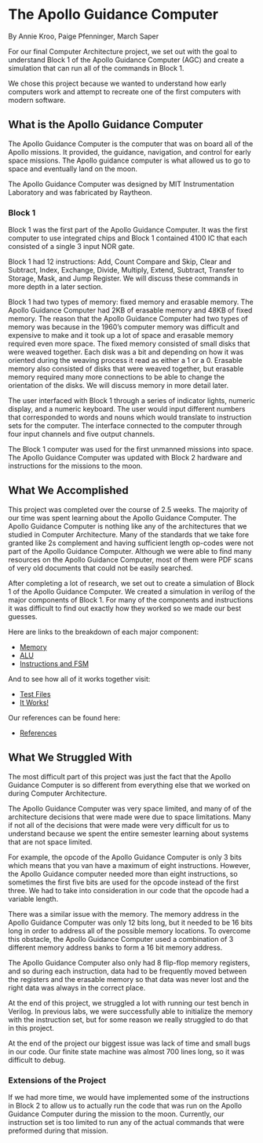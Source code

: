 ﻿# The Apollo Guidance Computer
By Annie Kroo, Paige Pfenninger, March Saper

For our final Computer Architecture project, we set out with the goal to understand Block 1 of the Apollo Guidance Computer (AGC) and create a simulation that can run all of the commands in Block 1. 

We chose this project because we wanted to understand how early computers work and attempt to recreate one of the first computers with modern software. 

## What is the Apollo Guidance Computer

The Apollo Guidance Computer is the computer that was on board all of the Apollo missions. It provided, the guidance, navigation, and control for early space missions. The Apollo guidance computer is what allowed us to go to space and eventually land on the moon. 

The Apollo Guidance Computer was designed by MIT Instrumentation Laboratory and was fabricated by Raytheon.

### Block 1

Block 1 was the first part of the Apollo Guidance Computer. It was the first computer to use integrated chips and Block 1 contained 4100 IC that each consisted of a single 3 input NOR gate.  

Block 1 had 12 instructions: Add, Count Compare and Skip, Clear and Subtract, Index, Exchange, Divide, Multiply, Extend, Subtract, Transfer to Storage, Mask, and Jump Register. We will discuss these commands in more depth in a later section.

Block 1 had two types of memory: fixed memory and erasable memory. The Apollo Guidance Computer had 2KB of erasable memory and 48KB of fixed memory. The reason that the Apollo Guidance Computer had two types of memory was because in the 1960’s computer memory was difficult and expensive to make and it took up a lot of space and erasable memory required even more space. The fixed memory consisted of small disks that were weaved together. Each disk was a bit and depending on how it was oriented during the weaving process it read as either a 1 or a 0. Erasable memory also consisted of disks that were weaved together, but erasable memory required many more connections to be able to change the orientation of the disks. We will discuss memory in more detail later.  

The user interfaced with Block 1 through a series of indicator lights, numeric display, and a numeric keyboard. The user would input different numbers that corresponded to words and nouns which would translate to instruction sets for the computer. The interface connected to the computer through four input channels and five output channels. 

The Block 1 computer was used for the first unmanned missions into space. The Apollo Guidance Computer was updated with Block 2 hardware and instructions for the missions to the moon. 

## What We Accomplished

This project was completed over the course of 2.5 weeks. The majority of our time was spent learning about the Apollo Guidance Computer. The Apollo Guidance Computer is nothing like any of the architectures that we studied in Computer Architecture. Many of the standards that we take fore granted like 2s complement and having sufficient length op-codes were not part of the Apollo Guidance Computer. Although we were able to find many resources on the Apollo Guidance Computer, most of them were PDF scans of very old documents that could not be easily searched.

After completing a lot of research, we set out to create a simulation of Block 1 of the Apollo Guidance Computer. We created a simulation in verilog of the major components of Block 1. For many of the components and instructions it was difficult to find out exactly how they worked so we made our best guesses. 

Here are links to the breakdown of each major component:

- [Memory](Memory.md)
- [ALU](ALU.md)
- [Instructions and FSM](Instructions.md)

And to see how all of it works together visit:
- [Test Files](together.md) 
- [It Works!](Complete.md)

Our references can be found here:
- [References](references.md)

## What We Struggled With

The most difficult part of this project was just the fact that the Apollo Guidance Computer is so different from everything else that we worked on during Computer Architecture. 

The Apollo Guidance Computer was very space limited, and many of of the architecture decisions that were made were due to space limitations. Many if not all of the decisions that were made were very difficult for us to understand because we spent the entire semester learning about systems that are not space limited. 

For example, the opcode of the Apollo Guidance Computer is only 3 bits which means that you van have a maximum of eight instructions. However, the Apollo Guidance computer needed more than eight instructions, so sometimes the first five bits are used for the opcode instead of the first three. We had to take into consideration in our code that the opcode had a variable length. 

There was a similar issue with the memory. The memory address in the Apollo Guidance Computer was only 12 bits long, but it needed to be 16 bits long in order to address all of the possible memory locations. To overcome this obstacle, the Apollo Guidance Computer used a combination of 3 different memory address banks to form a 16 bit memory address. 

The Apollo Guidance Computer also only had 8 flip-flop memory registers, and so during each instruction, data had to be frequently moved between the registers and the erasable memory so that data was never lost and the right data was always in the correct place.

At the end of this project, we struggled a lot with running our test bench in Verilog. In previous labs, we were successfully able to initialize the memory with the instruction set, but for some reason we really struggled to do that in this project. 

At the end of the project our biggest issue was lack of time and small bugs in our code. Our finite state machine was almost 700 lines long, so it was difficult to debug. 

### Extensions of the Project

If we had more time, we would have implemented some of the instructions in Block 2 to allow us to actually run the code that was run on the Apollo Guidance Computer during the mission to the moon. Currently, our instruction set is too limited to run any of the actual commands that were preformed during that mission. 


